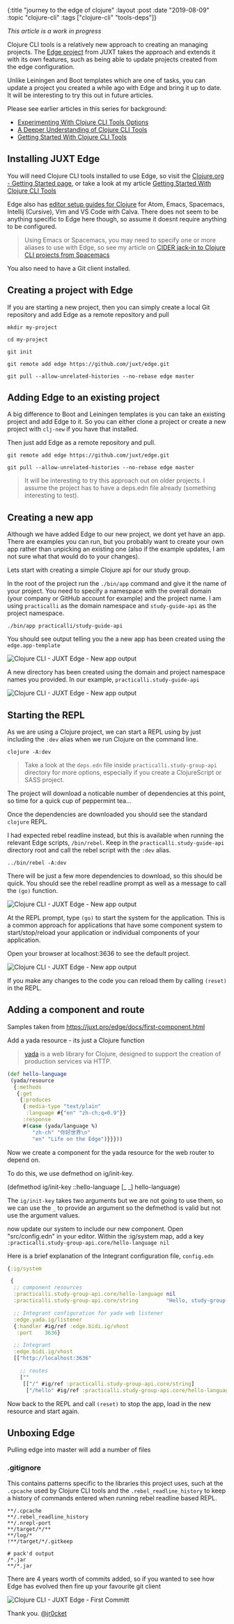 {:title "journey to the edge of clojure"
 :layout :post
 :date "2019-08-09"
 :topic "clojure-cli"
 :tags  ["clojure-cli" "tools-deps"]}

_This article is a work in progress_

Clojure CLI tools is a relatively new approach to creating an managing projects.  The [Edge project](https://juxt.pro/edge/) from JUXT takes the approach and extends it with its own features, such as being able to update projects created from the edge configuration.

Unlike Leiningen and Boot templates which are one of tasks, you can update a project you created a while ago with Edge and bring it up to date.  It will be interesting to try this out in future articles.

Please see earlier articles in this series for background:

* [Experimenting With Clojure CLI Tools Options](http://jr0cket.co.uk/2019/07/gaining-confidence-with-Clojure-CLI-tools.html)
* [A Deeper Understanding of Clojure CLI Tools](http://jr0cket.co.uk/2019/07/a-deeper-understanding-of-Clojure-CLI-tools.html)
* [Getting Started With Clojure CLI Tools](http://jr0cket.co.uk/2019/07/getting-started-with-Clojure-CLI-tools.html)


<!-- more -->


## Installing JUXT Edge

You will need Clojure CLI tools installed to use Edge, so visit the [Clojure.org - Getting Started page](https://clojure.org/guides/getting_started), or take a look at my article [Getting Started With Clojure CLI Tools](http://jr0cket.co.uk/2019/07/getting-started-with-Clojure-CLI-tools.html)

Edge also has [editor setup guides for Clojure](https://juxt.pro/edge/docs/editor.html) for Atom, Emacs, Spacemacs, Intellij (Cursive), Vim and VS Code with Calva.  There does not seem to be anything specific to Edge here though, so assume it doesnt require anything to be configured.

> Using Emacs or Spacemacs, you may need to specify one or more aliases to use with Edge, so see my article on [CIDER jack-in to Clojure CLI projects from Spacemacs](http://jr0cket.co.uk/2019/07/CIDER-jack-in-to-Clojure-CLI-projects-from-Spacemacs.html)

You also need to have a Git client installed.


## Creating a project with Edge

If you are starting a new project, then you can simply create a local Git repository and add Edge as a remote repository and pull

```shell
mkdir my-project

cd my-project

git init

git remote add edge https://github.com/juxt/edge.git

git pull --allow-unrelated-histories --no-rebase edge master
```


## Adding Edge to an existing project

A big difference to Boot and Leiningen templates is you can take an existing project and add Edge to it.  So you can either clone a project or create a new project with `clj-new` if you have that installed.

Then just add Edge as a remote repository and pull.

```shell
git remote add edge https://github.com/juxt/edge.git

git pull --allow-unrelated-histories --no-rebase edge master
```

> It will be interesting to try this approach out on older projects.  I assume the project has to have a deps.edn file already (something interesting to test).


## Creating a new app

Although we have added Edge to our new project, we dont yet have an app.  There are examples you can run, but you probably want to create your own app rather than unpicking an existing one (also if the example updates, I am not sure what that would do to your changes).

Lets start with creating a simple Clojure api for our study group.

In the root of the project run the `./bin/app` command and give it the name of your project.  You need to specify a namespace with the overall domain (your company or GitHub account for example) and the project name.  I am using `practicalli` as the domain namespace and `study-guide-api` as the project namespace.

```shell
./bin/app practicalli/study-guide-api
```

You should see output telling you the a new app has been created using the `edge.app-template`

![Clojure CLI - JUXT Edge - New app output](/images/clojure-cli-juxt-edge-new-app-output.png)

A new directory has been created using the domain and project namespace names you provided.  In our example, `practicalli.study-guide-api`


![Clojure CLI - JUXT Edge - New app output](/images/clojure-cli-juxt-edge-new-app-tree.png)



## Starting the REPL

As we are using a Clojure project, we can start a REPL using by just including the `:dev` alias when we run Clojure on the command line.

```shell
clojure -A:dev
```

> Take a look at the `deps.edn` file inside `practicalli.study-group-api` directory for more options, especially if you create a ClojureScript or SASS project.

The project will download a noticable number of dependencies at this point, so time for a quick cup of peppermint tea...

Once the dependencies are downloaded you should see the standard `clojure` REPL.

I had expected rebel readline instead, but this is available when running the relevant Edge scripts, `/bin/rebel`.  Keep in the `practicalli.study-guide-api` directory root and call the rebel script with the `:dev` alias.

```shell
../bin/rebel -A:dev
```

There will be just a few more dependencies to download, so this should be quick.  You should see the rebel readline prompt as well as a message to call the `(go)` function.


![Clojure CLI - JUXT Edge - New app output](/images/clojure-cli-juxt-edge-new-app-repl-rebel.png)


At the REPL prompt, type `(go)` to start the system for the application.  This is a common approach for applications that have some component system to start/stop/reload your application or individual components of your application.

Open your browser at localhost:3636 to see the default project.

![Clojure CLI - JUXT Edge - New app output](/images/clojure-cli-juxt-edge-new-app-website-hello.png)

If you make any changes to the code you can reload them by calling `(reset)` in the REPL.


## Adding a component and route

Samples taken from https://juxt.pro/edge/docs/first-component.html

Add a yada resource - its just a Clojure function

> [yada](https://github.com/juxt/yada) is a web library for Clojure, designed to support the creation of production services via HTTP.

```clojure
(def hello-language
 (yada/resource
  {:methods
   {:get
    {:produces
     {:media-type "text/plain"
      :language #{"en" "zh-ch;q=0.9"}}
     :response
     #(case (yada/language %)
        "zh-ch" "你好世界\n"
        "en" "Life on the Edge")}}}))
```

Now we create a component for the yada resource for the web router to depend on.

To do this, we use defmethod on ig/init-key.

(defmethod ig/init-key
  ::hello-language
  [_ _]
  hello-language)

The `ig/init-key` takes two arguments but we are not going to use them, so we can use the `_` to provide an argument so the defmethod is valid but not use the argument values.


now update our system to include our new component. Open "src/config.edn" in your editor. Within the :ig/system map, add a key `:practicalli.study-group-api.core/hello-language nil`

Here is a brief explanation of the Integrant configuration file, `config.edn`

```clojure
{:ig/system

 {
  ;; component resources
  :practicalli.study-group-api.core/hello-language nil
  :practicalli.study-group-api.core/string         "Hello, study-group-api!"

  ;; Integrant configuration for yada web listener
  :edge.yada.ig/listener
  {:handler #ig/ref :edge.bidi.ig/vhost
   :port    3636}

  ;; Integrant
  :edge.bidi.ig/vhost
  [["http://localhost:3636"

    ;; routes
    [""
     [["/" #ig/ref :practicalli.study-group-api.core/string]
      ["/hello" #ig/ref :practicalli.study-group-api.core/hello-language]]]]]}}
```


Now back to the REPL and call `(reset)` to stop the app, load in the new resource and start again.


## Unboxing Edge


Pulling edge into master will add a number of files

### .gitignore

This contains patterns specific to the libraries this project uses, such at the `.cpcache` used by Clojure CLI tools and the `.rebel_readline_history`
to keep a history of commands entered when running rebel readline based REPL.

```text
**/.cpcache
**/.rebel_readline_history
**/.nrepl-port
**/target/*/**
**/log/*
!**/target/*/.gitkeep

# pack'd output
/*.jar
**/*.jar
```

There are 4 years worth of commits added, so if you wanted to see how Edge has evolved then fire up your favourite git client

![Clojure CLI - JUXT Edge - First Committ](/images/clojure-cli-juxt-edge-first-commit.png)



Thank you.
[@jr0cket](https://twitter.com/jr0cket)
